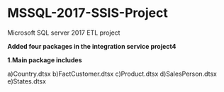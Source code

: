 # MSSQL-2017-SSIS-Project
Microsoft SQL server 2017 ETL project

****Added four packages in the integration service project4****

****1.Main package includes****

  a)Country.dtsx
  b)FactCustomer.dtsx
  c)Product.dtsx
  d)SalesPerson.dtsx
  e)States.dtsx
